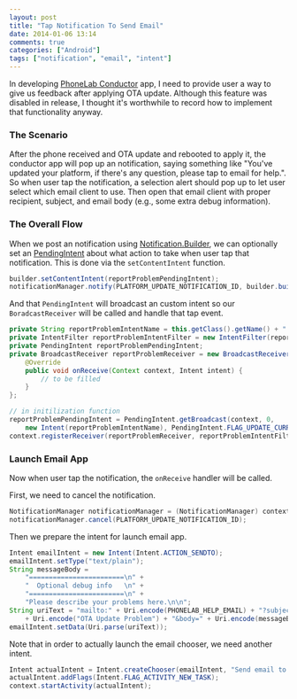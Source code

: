 ```yaml
---
layout: post
title: "Tap Notification To Send Email"
date: 2014-01-06 13:14
comments: true
categories: ["Android"]
tags: ["notification", "email", "intent"]
---
```


In developing [PhoneLab Conductor][conductor] app, I need to provide user a way
to give us feedback after applying OTA update. Although this feature was
disabled in release, I thought it's worthwhile to record how to implement that
functionality anyway.

<!--more-->

### The Scenario

After the phone received and OTA update and rebooted to apply it, the conductor
app will pop up an notification, saying something like "You've updated your
platform, if there's any question, please tap to email for help.". So when user
tap the notification, a selection alert should pop up to let user select which
email client to use. Then open that email client with proper recipient, subject,
and email body (e.g., some extra debug information).


### The Overall Flow

When we post an notification using [Notification.Builder][nb], we can optionally
set an [PendingIntent][pi] about what action to take when user tap that
notification. This is done via the `setContentIntent` function. 

```java
builder.setContentIntent(reportProblemPendingIntent);
notificationManager.notify(PLATFORM_UPDATE_NOTIFICATION_ID, builder.build());
```

And that
`PendingIntent` will broadcast an custom intent so our `BoradcastReceiver` will
be called and handle that tap event.

```java
private String reportProblemIntentName = this.getClass().getName() + ".ReportProblem";
private IntentFilter reportProblemIntentFilter = new IntentFilter(reportProblemIntentName);
private PendingIntent reportProblemPendingIntent;
private BroadcastReceiver reportProblemReceiver = new BroadcastReceiver() {
    @Override
    public void onReceive(Context context, Intent intent) {
        // to be filled
    }
};

// in initilization function
reportProblemPendingIntent = PendingIntent.getBroadcast(context, 0, 
    new Intent(reportProblemIntentName), PendingIntent.FLAG_UPDATE_CURRENT);
context.registerReceiver(reportProblemReceiver, reportProblemIntentFilter);
```

### Launch Email App

Now when user tap the notification, the `onReceive` handler will be called.

First, we need to cancel the notification.

```java
NotificationManager notificationManager = (NotificationManager) context.getSystemService(Context.NOTIFICATION_SERVICE);
notificationManager.cancel(PLATFORM_UPDATE_NOTIFICATION_ID);
```

Then we prepare the intent for launch email app.

```java
Intent emailIntent = new Intent(Intent.ACTION_SENDTO);
emailIntent.setType("text/plain");
String messageBody =
    "========================\n" +
    "  Optional debug info   \n" +
    "========================\n" +
    "Please describe your problems here.\n\n";
String uriText = "mailto:" + Uri.encode(PHONELAB_HELP_EMAIL) + "?subject="
    + Uri.encode("OTA Update Problem") + "&body=" + Uri.encode(messageBody);
emailIntent.setData(Uri.parse(uriText));
```

Note that in order to actually launch the email chooser, we need another intent.

```java
Intent actualIntent = Intent.createChooser(emailIntent, "Send email to PhoneLab");
actualIntent.addFlags(Intent.FLAG_ACTIVITY_NEW_TASK);
context.startActivity(actualIntent);
```

[conductor]: https://play.google.com/store/apps/details?id=edu.buffalo.cse.phonelab.harness.participant&hl=en
[nb]: http://developer.android.com/reference/android/app/Notification.Builder.html
[pi]: http://developer.android.com/reference/android/app/PendingIntent.html
